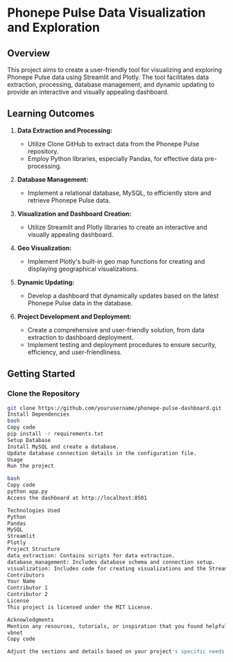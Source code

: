 # Phonepe Pulse Data Visualization and Exploration

## Overview

This project aims to create a user-friendly tool for visualizing and exploring Phonepe Pulse data using Streamlit and Plotly. The tool facilitates data extraction, processing, database management, and dynamic updating to provide an interactive and visually appealing dashboard.

## Learning Outcomes

1. **Data Extraction and Processing:**
   - Utilize Clone GitHub to extract data from the Phonepe Pulse repository.
   - Employ Python libraries, especially Pandas, for effective data pre-processing.

2. **Database Management:**
   - Implement a relational database, MySQL, to efficiently store and retrieve Phonepe Pulse data.

3. **Visualization and Dashboard Creation:**
   - Utilize Streamlit and Plotly libraries to create an interactive and visually appealing dashboard.

4. **Geo Visualization:**
   - Implement Plotly's built-in geo map functions for creating and displaying geographical visualizations.

5. **Dynamic Updating:**
   - Develop a dashboard that dynamically updates based on the latest Phonepe Pulse data in the database.

6. **Project Development and Deployment:**
   - Create a comprehensive and user-friendly solution, from data extraction to dashboard deployment.
   - Implement testing and deployment procedures to ensure security, efficiency, and user-friendliness.

## Getting Started

### Clone the Repository
```bash
git clone https://github.com/yourusername/phonepe-pulse-dashboard.git
Install Dependencies
bash
Copy code
pip install -r requirements.txt
Setup Database
Install MySQL and create a database.
Update database connection details in the configuration file.
Usage
Run the project

bash
Copy code
python app.py
Access the dashboard at http://localhost:8501

Technologies Used
Python
Pandas
MySQL
Streamlit
Plotly
Project Structure
data_extraction: Contains scripts for data extraction.
database_management: Includes database schema and connection setup.
visualization: Includes code for creating visualizations and the Streamlit app.
Contributors
Your Name
Contributor 1
Contributor 2
License
This project is licensed under the MIT License.

Acknowledgments
Mention any resources, tutorials, or inspiration that you found helpful during the project.
vbnet
Copy code

Adjust the sections and details based on your project's specific needs. Make sure to update the placeholders like `yourusername` and provide appropriate links to your GitHub profile and contributors' profiles. Additionally, include a license file (e.g., `LICENSE`) with the project's license details.




